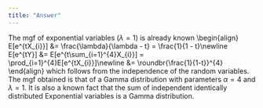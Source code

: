 ```yaml
---
title: "Answer"
---
```


The mgf of exponential variables ($\lambda = 1$) is already known
\begin{align}
    E[e^{tX_{i}}] &= \frac{\lambda}{\lambda - t} = \frac{1}{1 - t}\newline
    E[e^{tY}] &= E[e^{t\sum_{i=1}^{4}X_{i}}] = \prod_{i=1}^{4}E[e^{tX_{i}}]\newline
    &= \roundbr{\frac{1}{1-t}}^{4}
\end{align}
which follows from the independence of the random variables. The mgf obtained is that of a Gamma distribution with parameters $\alpha = 4$ and $\lambda = 1$. It is also a known fact that the sum of independent identically distributed Exponential variables is a Gamma distribution.
